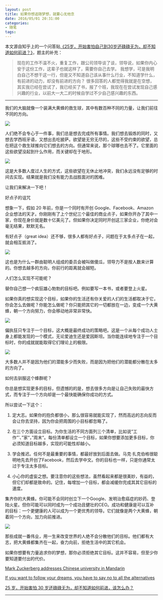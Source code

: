 ```yaml
---
layout: post
title: 如果你想追随梦想，就要心无他念
date: 2016/05/01 20:31:00
categories: 
- 随笔
tags: 
---
```


本文源自知乎上的一个问答贴[《25岁，开始害怕自己到30岁还碌碌无为，却不知道如何前进？》](https://www.zhihu.com/question/26344285)，题主的补充：

> 现在的工作不温不火，重复工作，跟公司领导谈了谈，领导说，如果你内心安于这份工作，这辈子也就这样了，需要你自己去学。 我想学，可是我明白自己不想干这一行，但是又不知道自己该从事什么行业，不知道学什么，有前进的动力，却没有前进的方向？ 很多回答的人都觉得我就是在空想，其实我已经在尝试了，我已经买了书，报了个班，我现在在尝试发现自己感兴趣的行业，以前大一大二的时候自学过不少自己感兴趣的东西。

---

我们的大脑就像一个装满大黄蜂的救生球，其中有数百种不同的力量，让我们前往不同的方向。

![](http://ww4.sinaimg.cn/large/006y8lVagw1fahq8jhxouj31kw0lxadx.jpg)

人们绝不会专心于一件事，我们总是想去完成所有事情。我们想去锻炼的同时，又想去学西班牙语，又想出去吃披萨。欲望是无穷无尽的，这些不受约束的欲望，总在把这个救生球推向它们想去的方向。但通常来说，那个球哪也去不了。它里面的这些欲望没起到什么作用，而关键却在于地形。

![](http://ww4.sinaimg.cn/large/006tNc79gw1fahq8kgm32j31kw0lxadx.jpg)

这是大多数人度过人生的方式，这些欲望在无休止地冲突，我们永远没有足够的时间去实现。结果就是我们没有能力去战胜面对的困难。

让我们来解决一下吧！

好点子的诅咒

想象一下，假如 20 年前，你是一个同时有开创 Google、Facebook、Amazon 企业想法的天才。你刚刚有了上个世纪三个最佳的商业点子，如果你开办了其中一家，你现在身价就是数十亿美元了。但如果你决定同时开创这三家企业，你绝对会毫无结果，默默无名。

有好点子（great idea）还不够，很多人都有好点子，问题在于太多点子在一起，就会相互抵消了。

![](http://ww1.sinaimg.cn/large/006tNc79gw1fahq8zuu7fj30dh098gmj.jpg)

这也是为什么一群由聪明人组成的委员会被叫做傻瓜，领导力不是按人数来计算的。你想去越多的方向，你前行的距离就会越短。

人们怎么实现不可能呢？

替你自己想一个疯狂雄心勃勃的目标吧。例如要写一本书，或者要登上火星。

如果你真的想实现这个目标，如果你的生活还有你关爱的人们的生活都取决于它，你会怎么去做呢？你能怎么做呢？你只能把其它的一切都放在一边，变成一个大黄蜂，朝一个方向努力，你会移动地非常非常快。

![](http://ww1.sinaimg.cn/large/006tNc79gw1fahq924eejj30dh098aar.jpg)

偏执狂只专注于一个目标，这大概是最终成功的策略吧。这是一个从每个成功人士身上都能发现的一个模式，无论爱迪生还是爱因斯坦。当你能连续地专注于一个目标时，你的成就就能取得它们理论上的极限。

![](http://ww4.sinaimg.cn/large/006y8lVagw1fahq92njrwj30dh098wf5.jpg)

大多数人并不是因为他们的潜能多少而失败，而是因为把他们的潜能都分散在太多的方向了。

如何去驯服这个蜂群呢？

你总是想实现更多的目标，但遗憾的的是，想去很多方向是让自己失败的最快方式，而专注于一个方向却是一个最快能确保你成功的方式。

所以尝试一下这个：

1. 定大志。如果你的抱负都很小，那么很容易就能实现了，然而高远的志向反而会让你去坚持，因为你会把周围的小目标都忽略了。

2. 在三个方面设立目标。为你生活的不同方面列三个清单，比如说“工作”’、”家“，”周末“。每份清单都设立一个目标，如果你想要添加更多目标，你必须知道目标越多，实现的可能性却越小。

3. 学会推迟。任何不是最重要的事情，都最好放到后面去做。马克·扎克伯格很聪明地先去开创了Facebook，然后去学中文。你的目标也一样，只是你通常太过于专注太多目标。

4. 小心你的虚妄之想。要注意你的这些想法，虽然看起来都是很美妙，有益的，但它们却都是致命的。记住，每增加一个目标，都会减缓你完成其其它目标的速度。

集齐你的大黄蜂。你可能不会同时创立下一个Google、发明治愈癌症的妙药、登陆火星。但你可能可以同时成为一个成功且健壮的CEO。成功和健康是可以互补的目标：一个更健康的人可以成为一个更优秀的领导。它们就像是两个大黄蜂，朝着同一个方向，加力向前推进。

![](http://ww3.sinaimg.cn/large/006y8lVagw1fahq94z0bbj30dh0be3zj.jpg)

那些成就一番伟业，用一生来改变世界的人绝不会分散他们的目标。他们都有大志，把大黄蜂都集齐在一起，奋力向前，拒绝生活中的其它机会。

如果你想要有力量追求你的梦想，那你必须拒绝其它目标。这并不容易，但至少你要知道要付出的代价。

[Mark Zuckerberg addresses Chinese university in Mandarin](https://www.theguardian.com/technology/2014/oct/23/mark-zuckerberg-chinese-university-fluent-mandarin-video)

[If you want to follow your dreams, you have to say no to all the alternatives](https://abetterlife.quora.com/If-you-want-to-follow-your-dreams-you-have-to-say-no-to-all-the-alternatives)

[25 岁，开始害怕 30 岁还碌碌无为，却不知道如何前进，该怎么办？](https://www.zhihu.com/question/26344285)

---





